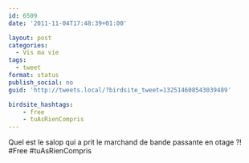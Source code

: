 ```yaml
---
id: 6509
date: '2011-11-04T17:48:39+01:00'

layout: post
categories:
  - Vis ma vie
tags:
  - tweet
format: status
publish_social: no
guid: 'http://tweets.local/?birdsite_tweet=132514608543039489'

birdsite_hashtags:
    - free
    - tuAsRienCompris
---
```


Quel est le salop qui a prit le marchand de bande passante en otage ?! #Free #tuAsRienCompris
